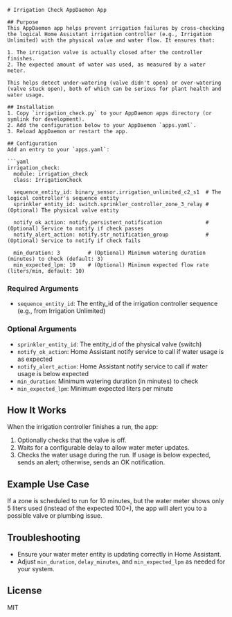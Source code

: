 

```
# Irrigation Check AppDaemon App

## Purpose
This AppDaemon app helps prevent irrigation failures by cross-checking the logical Home Assistant irrigation controller (e.g., Irrigation Unlimited) with the physical valve and water flow. It ensures that:

1. The irrigation valve is actually closed after the controller finishes.
2. The expected amount of water was used, as measured by a water meter.

This helps detect under-watering (valve didn't open) or over-watering (valve stuck open), both of which can be serious for plant health and water usage.

## Installation
1. Copy `irrigation_check.py` to your AppDaemon apps directory (or symlink for development).
2. Add the configuration below to your AppDaemon `apps.yaml`.
3. Reload AppDaemon or restart the app.

## Configuration
Add an entry to your `apps.yaml`:

```yaml
irrigation_check:
  module: irrigation_check
  class: IrrigationCheck

  sequence_entity_id: binary_sensor.irrigation_unlimited_c2_s1  # The logical controller's sequence entity
  sprinkler_entity_id: switch.sprinkler_controller_zone_3_relay # (Optional) The physical valve entity

  notify_ok_action: notify.persistent_notification              # (Optional) Service to notify if check passes
  notify_alert_action: notify.str_notification_group            # (Optional) Service to notify if check fails

  min_duration: 3         # (Optional) Minimum watering duration (minutes) to check (default: 3)
  min_expected_lpm: 10    # (Optional) Minimum expected flow rate (liters/min, default: 10)
```

### Required Arguments
- `sequence_entity_id`: The entity_id of the irrigation controller sequence (e.g., from Irrigation Unlimited)

### Optional Arguments
- `sprinkler_entity_id`: The entity_id of the physical valve (switch)
- `notify_ok_action`: Home Assistant notify service to call if water usage is as expected
- `notify_alert_action`: Home Assistant notify service to call if water usage is below expected
- `min_duration`: Minimum watering duration (in minutes) to check
- `min_expected_lpm`: Minimum expected liters per minute

## How It Works
When the irrigation controller finishes a run, the app:
1. Optionally checks that the valve is off.
2. Waits for a configurable delay to allow water meter updates.
3. Checks the water usage during the run. If usage is below expected, sends an alert; otherwise, sends an OK notification.

## Example Use Case
If a zone is scheduled to run for 10 minutes, but the water meter shows only 5 liters used (instead of the expected 100+), the app will alert you to a possible valve or plumbing issue.

## Troubleshooting
- Ensure your water meter entity is updating correctly in Home Assistant.
- Adjust `min_duration`, `delay_minutes`, and `min_expected_lpm` as needed for your system.

## License
MIT
